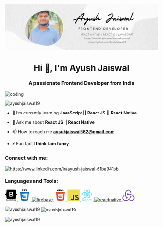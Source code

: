 ![logo](https://github.com/AyushJaiswal19/AyushJaiswal19/blob/main/Neutral%20Creative%20Professional%20LinkedIn%20Article%20Cover%20Image%20(1).png)
<h1 align="center">Hi 👋, I'm Ayush Jaiswal</h1>
<h3 align="center">A passionate Frontend Developer from India</h3>

<img aling="right" alt="coding" width=50% src="https://i.pinimg.com/originals/16/fe/7e/16fe7e7fb6eebb3087b6dc418748ee56.gif"/>

<p align="left"> <img src="https://komarev.com/ghpvc/?username=ayushjaiswal19&label=Profile%20views&color=0e75b6&style=flat" alt="ayushjaiswal19" /> </p>

- 🌱 I’m currently learning **JavaScript || React JS || React Native**

- 💬 Ask me about **React JS || React Native**

- 📫 How to reach me **aysuhjaiswal562@gmail.com**

- ⚡ Fun fact **I think I am funny**

<h3 align="left">Connect with me:</h3>
<p align="left">
<a href="https://linkedin.com/in/https://www.linkedin.com/in/ayush-jaiswal-61ba941bb" target="blank"><img align="center" src="https://raw.githubusercontent.com/rahuldkjain/github-profile-readme-generator/master/src/images/icons/Social/linked-in-alt.svg" alt="https://www.linkedin.com/in/ayush-jaiswal-61ba941bb" height="30" width="40" /></a>
</p>

<h3 align="left">Languages and Tools:</h3>
<p align="left"> <a href="https://getbootstrap.com" target="_blank" rel="noreferrer"> <img src="https://raw.githubusercontent.com/devicons/devicon/master/icons/bootstrap/bootstrap-plain-wordmark.svg" alt="bootstrap" width="40" height="40"/> </a> <a href="https://www.w3schools.com/css/" target="_blank" rel="noreferrer"> <img src="https://raw.githubusercontent.com/devicons/devicon/master/icons/css3/css3-original-wordmark.svg" alt="css3" width="40" height="40"/> </a> <a href="https://firebase.google.com/" target="_blank" rel="noreferrer"> <img src="https://www.vectorlogo.zone/logos/firebase/firebase-icon.svg" alt="firebase" width="40" height="40"/> </a> <a href="https://www.w3.org/html/" target="_blank" rel="noreferrer"> <img src="https://raw.githubusercontent.com/devicons/devicon/master/icons/html5/html5-original-wordmark.svg" alt="html5" width="40" height="40"/> </a> <a href="https://developer.mozilla.org/en-US/docs/Web/JavaScript" target="_blank" rel="noreferrer"> <img src="https://raw.githubusercontent.com/devicons/devicon/master/icons/javascript/javascript-original.svg" alt="javascript" width="40" height="40"/> </a> <a href="https://reactjs.org/" target="_blank" rel="noreferrer"> <img src="https://raw.githubusercontent.com/devicons/devicon/master/icons/react/react-original-wordmark.svg" alt="react" width="40" height="40"/> </a> <a href="https://reactnative.dev/" target="_blank" rel="noreferrer"> <img src="https://reactnative.dev/img/header_logo.svg" alt="reactnative" width="40" height="40"/> </a> <a href="https://redux.js.org" target="_blank" rel="noreferrer"> <img src="https://raw.githubusercontent.com/devicons/devicon/master/icons/redux/redux-original.svg" alt="redux" width="40" height="40"/> </a> </p>

<p><img align="left" src="https://github-readme-stats.vercel.app/api/top-langs?username=ayushjaiswal19&show_icons=true&locale=en&layout=compact" alt="ayushjaiswal19" /></p>

<p>&nbsp;<img align="center" src="https://github-readme-stats.vercel.app/api?username=ayushjaiswal19&show_icons=true&locale=en" alt="ayushjaiswal19" /></p>

<p><img align="center" src="https://github-readme-streak-stats.herokuapp.com/?user=ayushjaiswal19&" alt="ayushjaiswal19" /></p>
